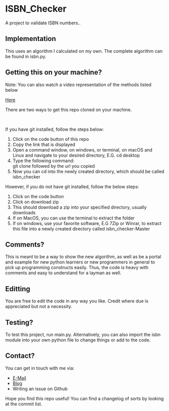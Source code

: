 # ISBN_Checker
A project to validate ISBN numbers..

<h2>Implementation</h2>
<p>This uses an algorithm I calculated on my own. The complete algorithm can be found in isbn.py.</p>
<h2>Getting this on your machine? </h2>
<p>Note: You can also watch a video representation of the methods listed below</p>
<a href="https://youtu.be/yPl70xpz9wQ">Here</a>
<p>There are two ways to get this repo cloned on your machine.</p>
<br>
<p>If you have git installed, follow the steps below:</p>
<ol>
<li>Click on the code button of this repo</li>
<li>Copy the link that is displayed</li>
<li>Open a command window, on windows, or terminal, on macOS and Linux and navigate to your desired directory, E.G. cd desktop</li>
<li>Type the following command: <br>git clone followed by the url you copied</li>
<li>Now you can cd into the newly created directory, which should be called isbn_checker</li>
</ol>
<p>However, if you do not have git installed, follow the below steps:</p>
<ol>
<li>Click on the code button</li>
<li>Click on download zip</li>
<li>This should download a zip into your specified directory, usually downloads</li>
<li>If on MacOS, you can use the terminal to extract the folder</li>
<li>If on windows, use your favorite software, E.G 7Zip or Winrar, to extract this file into a newly created directory called isbn_checker-Master</li>
</ol>
<h2>Comments?</h2>
This is meant to be a way to show the new algorithm, as well as be a portal and example for new python learners or new programmers in general to pick up programming constructs easily. Thus, the code is heavy with comments and easy to understand for a layman as well.
<h2>Editting</h2>
You are free to edit the code in any way you like. Credit where due is appreciated but not a necessity.
<h2>Testing?</h2>
<p>To test this project, run main.py. Alternatively, you can also import the isbn module into your own python file to change things or add to the code.</p>
<h2>Contact?</h2>
<p>You can get in touch with me via:</p>
<ul>
<li><a href="mailto:pranavsavla2003@gmail.com">E-Mail</a></li>
<li><a href="https://techwithphoenix.blogspot.com">Blog</a></li>
<li>Writing an issue on Github</li>
</ul>
<p>Hope you find this repo useful! You can find a changelog of sorts by looking at the commit list.</p>